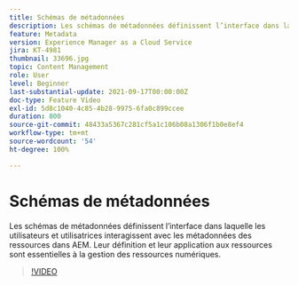 ```yaml
---
title: Schémas de métadonnées
description: Les schémas de métadonnées définissent l’interface dans laquelle les utilisateurs et utilisatrices interagissent avec les métadonnées des ressources dans AEM. Leur définition et leur application aux ressources sont essentielles à la gestion des ressources numériques.
feature: Metadata
version: Experience Manager as a Cloud Service
jira: KT-4981
thumbnail: 33696.jpg
topic: Content Management
role: User
level: Beginner
last-substantial-update: 2021-09-17T00:00:00Z
doc-type: Feature Video
exl-id: 5d8c1040-4c85-4b28-9975-6fa0c899ccee
duration: 800
source-git-commit: 48433a5367c281cf5a1c106b08a1306f1b0e8ef4
workflow-type: tm+mt
source-wordcount: '54'
ht-degree: 100%

---
```


# Schémas de métadonnées

Les schémas de métadonnées définissent l’interface dans laquelle les utilisateurs et utilisatrices interagissent avec les métadonnées des ressources dans AEM. Leur définition et leur application aux ressources sont essentielles à la gestion des ressources numériques.

>[!VIDEO](https://video.tv.adobe.com/v/33696?quality=12&learn=on)
